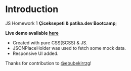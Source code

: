 # Introduction

JS Homework 1 **Çiceksepeti & patika.dev Bootcamp**;

**Live demo avaliable [here](https://cicek-sepeti-patika-dev-home-work-1.vercel.app/cardList.html)**

- Created with pure CSS(SCSS) & JS.
- JSONPlaceHolder was used to fetch some mock data.
- Responsive UI added.

Thanks for contribution to [@ebubekirrzg](https://github.com/ebubekirrzgr/)!
